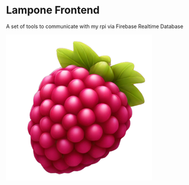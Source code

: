 # Lampone Frontend

A set of tools to communicate with my rpi via Firebase Realtime Database

![Image](/static/favicon.png)
